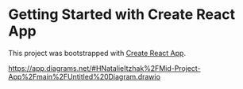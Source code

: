 
# Getting Started with Create React App

This project was bootstrapped with [Create React App](https://github.com/facebook/create-react-app).

https://app.diagrams.net/#HNatalieItzhak%2FMid-Project-App%2Fmain%2FUntitled%20Diagram.drawio